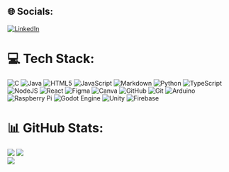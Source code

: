 




## 🌐 Socials:
[![LinkedIn](https://img.shields.io/badge/LinkedIn-%230077B5.svg?logo=linkedin&logoColor=white)](https://linkedin.com/in/ruwan-amarakoon) 

# 💻 Tech Stack:
![C](https://img.shields.io/badge/c-%2300599C.svg?style=flat&logo=c&logoColor=white) ![Java](https://img.shields.io/badge/java-%23ED8B00.svg?style=flat&logo=openjdk&logoColor=white) ![HTML5](https://img.shields.io/badge/html5-%23E34F26.svg?style=flat&logo=html5&logoColor=white) ![JavaScript](https://img.shields.io/badge/javascript-%23323330.svg?style=flat&logo=javascript&logoColor=%23F7DF1E) ![Markdown](https://img.shields.io/badge/markdown-%23000000.svg?style=flat&logo=markdown&logoColor=white) ![Python](https://img.shields.io/badge/python-3670A0?style=flat&logo=python&logoColor=ffdd54) ![TypeScript](https://img.shields.io/badge/typescript-%23007ACC.svg?style=flat&logo=typescript&logoColor=white) ![NodeJS](https://img.shields.io/badge/node.js-6DA55F?style=flat&logo=node.js&logoColor=white) ![React](https://img.shields.io/badge/react-%2320232a.svg?style=flat&logo=react&logoColor=%2361DAFB) ![Figma](https://img.shields.io/badge/figma-%23F24E1E.svg?style=flat&logo=figma&logoColor=white) ![Canva](https://img.shields.io/badge/Canva-%2300C4CC.svg?style=flat&logo=Canva&logoColor=white) ![GitHub](https://img.shields.io/badge/github-%23121011.svg?style=flat&logo=github&logoColor=white) ![Git](https://img.shields.io/badge/git-%23F05033.svg?style=flat&logo=git&logoColor=white) ![Arduino](https://img.shields.io/badge/-Arduino-00979D?style=flat&logo=Arduino&logoColor=white) ![Raspberry Pi](https://img.shields.io/badge/-Raspberry_Pi-C51A4A?style=flat&logo=Raspberry-Pi) ![Godot Engine](https://img.shields.io/badge/GODOT-%23FFFFFF.svg?style=flat&logo=godot-engine) ![Unity](https://img.shields.io/badge/unity-%23000000.svg?style=flat&logo=unity&logoColor=white) ![Firebase](https://img.shields.io/badge/firebase-%23039BE5.svg?style=flat&logo=firebase)

# 📊 GitHub Stats:
![](https://github-readme-stats.vercel.app/api?username=FadeRakoon&theme=highcontrast&hide_border=true&include_all_commits=false&count_private=true)
![](https://github-readme-stats.vercel.app/api/top-langs/?username=FadeRakoon&theme=highcontrast&hide_border=true&include_all_commits=false&count_private=true&layout=compact)<br/>
![](https://nirzak-streak-stats.vercel.app/?user=FadeRakoon&theme=highcontrast&hide_border=true)<br/>


<!-- Proudly created with GPRM ( https://gprm.itsvg.in ) -->
